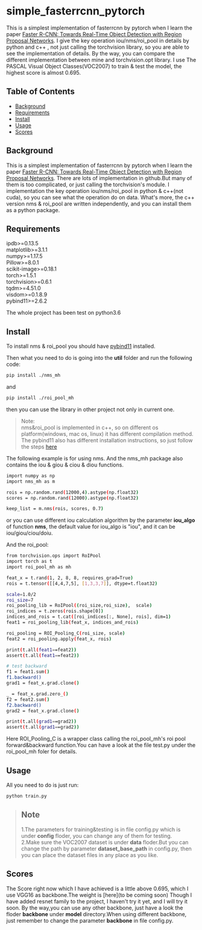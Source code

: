 # simple_fasterrcnn_pytorch
This is a simplest implementation of fasterrcnn by pytorch when I learn the paper [Faster R-CNN: Towards Real-Time Object Detection with Region Proposal Networks](https://arxiv.org/abs/1506.01497).
I give the key operation iou/nms/roi_pool in details by python and c++ , not just calling the torchvision library, so you are able to see the implementation of details. By the way, you can
compare the different implementation between mine and torchvision.opt library. I use The PASCAL Visual Object Classes(VOC2007) to train & test the model, the highest score is almost 0.695.

## Table of Contents

- [Background](#background)
- [Requirements](#requirements)
- [Install](#install)
- [Usage](#usage)
- [Scores](#scores)


## Background
This is a simplest implementation of fasterrcnn by pytorch when I learn the paper [Faster R-CNN: Towards Real-Time Object Detection with Region Proposal Networks](https://arxiv.org/abs/1506.01497).
There are lots of implementation in github.But many of them is too complicated, or just calling the torchvision's module.
I implementation the key operation iou/nms/roi_pool in python & c++(not cuda), so you can see what the operation do on data.
What's more, the c++ version nms & roi_pool are written independently, and you can install them as a python package.

## Requirements
 ipdb>=0.13.5  
 matplotlib>=3.1.1  
 numpy>=1.17.5  
 Pillow>=8.0.1  
 scikit-image>=0.18.1  
 torch>=1.5.1  
 torchvision>=0.6.1  
 tqdm>=4.51.0  
 visdom>=0.1.8.9  
 pybind11>=2.6.2  

 The whole project has been test on python3.6

## Install
To install nms & roi_pool you should have [pybind11](https://github.com/pybind/pybind11/tree/stable) installed.

Then what you need to do is going into the **util** folder and run the following code:

```sh
pip install ./nms_mh
```
and  
```sh
pip install ./roi_pool_mh
```

then you can use the library in other project not only in current one.  
>Note:  
 nms&roi_pool is implemented in c++, so on different os platform(windows, mac os, linux) it has different compilation method. The pybind11 also has different installation instructions, so just follow the steps [here](https://pybind11.readthedocs.io/en/stable/installing.html)  

The following example is for using nms. And the nms_mh package also contains the iou & giou & ciou & diou functions.
```sh
import numpy as np
import nms_mh as m

rois = np.random.rand(12000,4).astype(np.float32)
scores = np.random.rand(12000).astype(np.float32)

keep_list = m.nms(rois, scores, 0.7)
```
or you can use different iou calculation algorithm by the parameter **iou_algo** of function **nms**, the default value for iou_algo is "iou", and it can be iou/giou/ciou/doiu.

And the roi_pool:

```sh
from torchvision.ops import RoIPool
import torch as t
import roi_pool_mh as mh

feat_x = t.rand(1, 2, 8, 8, requires_grad=True)
rois = t.tensor([[4,4,7,5], [1,3,3,7]], dtype=t.float32)

scale=1.0/2
roi_size=7
roi_pooling_lib = RoIPool((roi_size,roi_size),  scale)
roi_indices = t.zeros(rois.shape[0])
indices_and_rois = t.cat([roi_indices[:, None], rois], dim=1)
feat1 = roi_pooling_lib(feat_x, indices_and_rois)

roi_pooling = ROI_Pooling_C(roi_size, scale)
feat2 = roi_pooling.apply(feat_x, rois)

print(t.all(feat1==feat2))
assert(t.all(feat1==feat2))

# test backward
f1 = feat1.sum()
f1.backward()
grad1 = feat_x.grad.clone()

_ = feat_x.grad.zero_()
f2 = feat2.sum()
f2.backward()
grad2 = feat_x.grad.clone()

print(t.all(grad1==grad2))
assert(t.all(grad1==grad2))
```
Here ROI_Pooling_C is a wrapper class calling the roi_pool_mh's roi pool forward&backward function.You can have a look at the file test.py under the roi_pool_mh foler for details.  

## Usage
All you need to do is just run:
```sh
python train.py
```
>## Note
>1.The parameters for training&testing is in file config.py which is under **config** floder, you can change any of them for testing.  
>2.Make sure the VOC2007 dataset is under **data** floder.But you can change the path by parameter **dataset_base_path** in config.py, then you can place the dataset files in any place as you like.

## Scores
The Score right now which I have achieved is a little above 0.695, which I use VGG16 as backbone.The weight is [here](to be coming soon)
Though I have added resnet family to the project, I haven't try it yet, and I will try it soon. By the way,you can use any other backbone, just have a look the floder **backbone** under **model** directory.When using different backbone, just remember to change the parameter **backbone** in file config.py.
